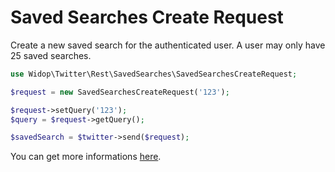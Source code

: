 # Saved Searches Create Request

Create a new saved search for the authenticated user. A user may only have 25 saved searches.

``` php
use Widop\Twitter\Rest\SavedSearches\SavedSearchesCreateRequest;

$request = new SavedSearchesCreateRequest('123');

$request->setQuery('123');
$query = $request->getQuery();

$savedSearch = $twitter->send($request);
```

You can get more informations [here](https://dev.twitter.com/docs/api/1.1/post/saved_searches/create).
